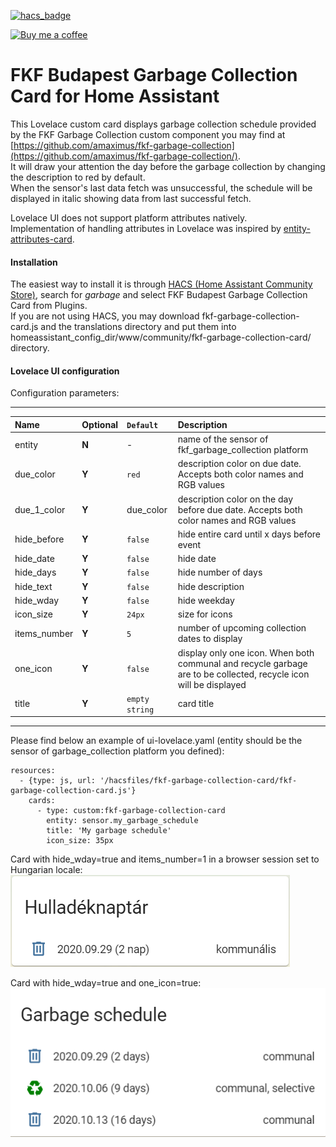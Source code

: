 [![hacs_badge](https://img.shields.io/badge/HACS-Default-orange.svg)](https://github.com/custom-components/hacs)

<p><a href="https://www.buymeacoffee.com/6rF5cQl" rel="nofollow" target="_blank"><img src="https://camo.githubusercontent.com/c070316e7fb193354999ef4c93df4bd8e21522fa/68747470733a2f2f696d672e736869656c64732e696f2f7374617469632f76312e7376673f6c6162656c3d4275792532306d6525323061253230636f66666565266d6573736167653d25463025394625413525413826636f6c6f723d626c61636b266c6f676f3d6275792532306d6525323061253230636f66666565266c6f676f436f6c6f723d7768697465266c6162656c436f6c6f723d366634653337" alt="Buy me a coffee" data-canonical-src="https://img.shields.io/static/v1.svg?label=Buy%20me%20a%20coffee&amp;message=%F0%9F%A5%A8&amp;color=black&amp;logo=buy%20me%20a%20coffee&amp;logoColor=white&amp;labelColor=b0c4de" style="max-width:100%;"></a></p>

# FKF Budapest Garbage Collection Card for Home Assistant

This Lovelace custom card displays garbage collection schedule provided by
the FKF Garbage Collection custom component you may find at
[https://github.com/amaximus/fkf-garbage-collection](https://github.com/amaximus/fkf-garbage-collection/).  
It will draw your attention the day before the garbage collection by changing the description to red by default.  
When the sensor's last data fetch was unsuccessful, the schedule will be displayed in italic showing data from last successful fetch.  

Lovelace UI does not support platform attributes natively.  
Implementation of handling attributes in Lovelace was inspired by [entity-attributes-card](https://github.com/custom-cards/entity-attributes-card).

#### Installation
The easiest way to install it is through [HACS (Home Assistant Community Store)](https://github.com/hacs/frontend),
search for <i>garbage</i> and select FKF Budapest Garbage Collection Card from Plugins.  
If you are not using HACS, you may download fkf-garbage-collection-card.js and the translations directory and put them into
homeassistant_config_dir/www/community/fkf-garbage-collection-card/ directory.  

#### Lovelace UI configuration
Configuration parameters:<br />

---
| Name | Optional | `Default` | Description |
| :---- | :---- | :------- | :----------- |
| entity | **N** | - | name of the sensor of fkf_garbage_collection platform|
| due_color | **Y** | `red` | description color on due date. Accepts both color names and RGB values |
| due_1_color | **Y** | due_color | description color on the day before due date. Accepts both color names and RGB values |
| hide_before | **Y** | `false` | hide entire card until x days before event |
| hide_date | **Y** | `false` | hide date |
| hide_days | **Y** | `false` | hide number of days |
| hide_text | **Y** | `false` | hide description |
| hide_wday | **Y** | `false` | hide weekday |
| icon_size | **Y** | `24px` | size for icons |
| items_number | **Y** | `5` | number of upcoming collection dates to display |
| one_icon | **Y** | `false` | display only one icon. When both communal and recycle garbage are to be collected, recycle icon will be displayed |
| title | **Y** | `empty string` | card title |
---

Please find below an example of ui-lovelace.yaml (entity should be the sensor of garbage_collection platform you defined):

```
resources:
  - {type: js, url: '/hacsfiles/fkf-garbage-collection-card/fkf-garbage-collection-card.js'}
    cards:
      - type: custom:fkf-garbage-collection-card
        entity: sensor.my_garbage_schedule
        title: 'My garbage schedule'
        icon_size: 35px
```

Card with hide_wday=true and items_number=1 in a browser session set to Hungarian locale:<br />
![Garbage Collection card example](fkf_card1.png)

Card with hide_wday=true and one_icon=true:<br />
![Garbage Collection card example](fkf_card2.png)

